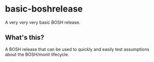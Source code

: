 # basic-boshrelease

A very very very basic BOSH release.

## What's this?

A BOSH release that can be used to quickly and easily test assumptions about the BOSH/monit lifecycle.

